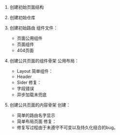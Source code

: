 1. 创建初始页面结构

2. 创建初始仓库

3. 创建初始路由
    组件文件：
    - 页面公用组件
    - 页面组件
    - 404页面
4. 创建公共页面的组件骨架
    公用布局：
    - Layout
    简单组件：
    - Header
    - Sider
    修复：
    - 字段错误
    - 异步加载未兜底
5. 创建公共页面的内容骨架
    创建：
    - 简单的路由名字显示
    - 简单布局页面
    修复：
    - 修复写过程由于未遵守不可变以及持久化结合的bug。
